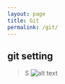 ```yaml
---
layout: page
title: Git
permalink: /git/
---
```


## git setting
> S
![alt text](/public/img/screenshot-1.png)